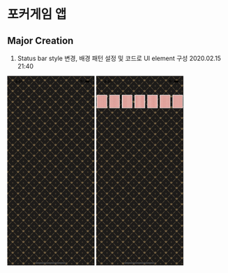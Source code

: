 # 포커게임 앱
## Major Creation
1. Status bar style 변경, 배경 패턴 설정 및 코드로 UI element 구성 2020.02.15 21:40
<p float="left">
<img src="images/step1_1.png" width="200" />
<img src="images/step1_2.png" width="200" />
</p>
